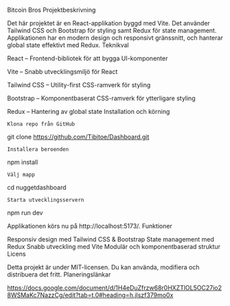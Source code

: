 Bitcoin Bros
Projektbeskrivning

Det här projektet är en React-applikation byggd med Vite. Det använder Tailwind CSS och Bootstrap för styling samt Redux för state management. Applikationen har en modern design och responsivt gränssnitt, och hanterar global state effektivt med Redux.
Teknikval

React – Frontend-bibliotek för att bygga UI-komponenter

Vite – Snabb utvecklingsmiljö för React

Tailwind CSS – Utility-first CSS-ramverk för styling

Bootstrap – Komponentbaserat CSS-ramverk för ytterligare styling

Redux – Hantering av global state
Installation och körning

    Klona repo från GitHub

git clone https://github.com/Tibitoe/Dashboard.git

    Installera beroenden

npm install

    Välj mapp

cd nuggetdashboard

    Starta utvecklingsservern

npm run dev

Applikationen körs nu på http://localhost:5173/.
Funktioner

Responsiv design med Tailwind CSS & Bootstrap State management med Redux Snabb utveckling med Vite Modulär och komponentbaserad struktur
Licens

Detta projekt är under MIT-licensen. Du kan använda, modifiera och distribuera det fritt.
Planeringslänkar

https://docs.google.com/document/d/1H4eDuZfrzw68r0HXZTlOL5OC27io28WSMaKc7NazzCg/edit?tab=t.0#heading=h.jlszf379mo0x
